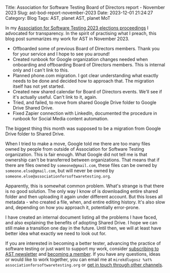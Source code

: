 Title: Association for Software Testing Board of Directors report - November 2023
Slug: ast-bod-report-november-2023
Date: 2023-12-01 21:24:27
Category: Blog
Tags: AST, planet AST, planet MoT


In my [Association for Software Testing 2023 elections proceedings](https://associationforsoftwaretesting.org/about-the-ast-a-professional-body-for-testers/board-of-directors/election-proceedings/2023-election/2023-election-mirek-dlugosz/) I advocated for transparency. In the spirit of practising what I preach, this blog post summarizes my work for AST in November 2023.

* Offboarded some of previous Board of Directors members. Thank you for your service and I hope to see you around!
* Created runbook for Google organization changes needed when onboarding and offboarding Board of Directors members. This is internal only and I can't link to this.
* Planned phone.com migration. I got clear understanding what exactly needs to be done and decided how to approach that. The migration itself has not yet started.
* Created new shared calendar for Board of Directors events. We'll see if it's actually useful. Can't link to it, again.
* Tried, and failed, to move from shared Google Drive folder to Google Drive Shared Drive.
* Fixed Zapier connection with LinkedIn, documented the procedure in runbook for Social Media content automation.

The biggest thing this month was supposed to be a migration from Google Drive folder to Shared Drive.

When I tried to make a move, Google told me there are too many files owned by people from outside of Association for Software Testing organization. This is fair enough. What Google did not tell me is that ownership can't be transferred between organizations. That means that if there are files owned by `someone@gmail.com`, these files can be owned by `someone.else@gmail.com`, but will never be owned by `someone.else@associationforsoftwaretesting.org`.

Apparently, this is somewhat common problem. What's strange is that there is no good solution. The only way I know of is downloading entire shared folder and then uploading it again under different account. But this loses all metadata - who created a file, when, and entire editing history. It's also slow and, depending on how you approach it, potentially error-prone.

I have created an internal document listing all the problems I have faced, and also explaining the benefits of adopting Shared Drive. I hope we can still make a transition one day in the future. Until then, we will at least have better idea what exactly we need to look out for.

If you are interested in becoming a better tester, advancing the practice of software testing or just want to support my work, consider [subscribing to AST newsletter](http://eepurl.com/tCFsn) and [becoming a member](https://associationforsoftwaretesting.org/about-the-ast-a-professional-body-for-testers/membership/become-a-member-of-the-the-association-for-software-testing/). If you have any questions, ideas or would like to work together, you can email me at `mirekdlugosz %at% associationforsoftwaretesting.org` or [get in touch through other channels]({filename}../pages/contact.md).
